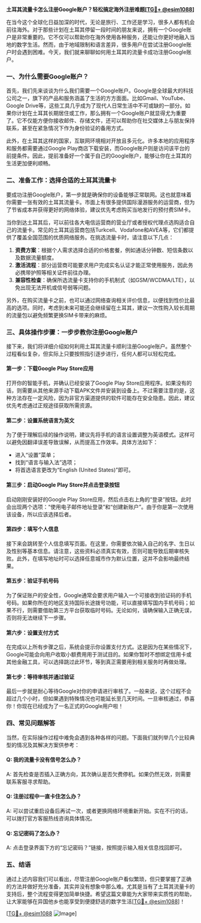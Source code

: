 **土耳其流量卡怎么注册Google账户？轻松搞定海外注册难题[[TG💪+ @esim1088](https://t.me/s/esim1088)]**

在当今这个全球化日益加深的时代，无论是旅行、工作还是学习，很多人都有机会前往海外。对于那些计划在土耳其停留一段时间的朋友来说，拥有一个Google账户是非常重要的。它不仅可以帮助你在海外使用各种服务，还能让你更好地融入当地的数字生活。然而，由于地域限制和语言差异，很多用户在尝试注册Google账户时会遇到困难。今天，我们就来聊聊如何用土耳其的流量卡成功注册Google账户。

### 一、为什么需要Google账户？

首先，我们先来谈谈为什么我们需要一个Google账户。Google是全球最大的科技公司之一，旗下的产品和服务涵盖了生活的方方面面。比如Gmail、YouTube、Google Drive等，这些工具几乎成为了现代人日常生活中不可或缺的一部分。如果你计划在土耳其长期居住或工作，那么拥有一个Google账户就显得尤为重要了。它不仅能方便你接收邮件、存储文件，还可以帮助你在社交媒体上与朋友保持联系，甚至在紧急情况下作为身份验证的备用方式。

此外，在土耳其这样的国家，互联网环境相对开放且多元化。许多本地的应用程序和服务都需要通过Google Play商店下载安装，而Google账户则是访问该平台的前提条件。因此，提前准备好一个属于自己的Google账户，能够让你在土耳其的生活更加便利顺畅。

### 二、准备工作：选择合适的土耳其流量卡

要成功注册Google账户，第一步就是确保你的设备能够正常联网。这也就意味着你需要一张有效的土耳其流量卡。市面上有很多提供国际漫游服务的运营商，但为了节省成本并获得更好的网络体验，建议优先考虑购买当地发行的预付费SIM卡。

当你到达土耳其后，可以前往各大电信运营商的营业厅或者授权代理点选购适合自己的流量卡。常见的土耳其运营商包括Turkcell、Vodafone和AVEA等，它们都提供了覆盖全国范围的优质网络服务。在挑选流量卡时，请注意以下几点：

1. **资费方案**：根据个人需求选择合适的价格套餐，例如通话分钟数、短信条数以及数据流量额度。
2. **激活流程**：部分运营商可能要求用户完成实名认证才能正常使用服务，因此务必携带护照等相关证件前往办理。
3. **兼容性检查**：确保所选流量卡支持你的手机制式（如GSM/WCDMA/LTE），以免出现无法开机或信号弱等问题。

另外，在购买流量卡之前，也可以通过网络查询相关评价信息，以便找到性价比最高的选项。同时，考虑到未来可能还会继续留在土耳其，建议一次性购入较长周期的流量包以避免频繁更换SIM卡带来的麻烦。

### 三、具体操作步骤：一步步教你注册Google账户

接下来，我们将详细介绍如何利用土耳其流量卡顺利注册Google账户。虽然整个过程看似复杂，但实际上只要按照指引逐步进行，任何人都可以轻松完成。

#### 第一步：下载Google Play Store应用

打开你的智能手机，并确认已经安装了Google Play Store应用程序。如果没有的话，则需要从其他来源手动下载APK文件并安装到设备上。不过需要注意的是，这种方法存在一定风险，因为非官方渠道提供的软件可能存在安全隐患。因此，建议优先考虑通过正规途径获取所需资源。

#### 第二步：设置系统语言为英文

为了便于理解后续的操作说明，建议先将手机的语言设置调整为英语模式。这样可以避免因翻译误差导致误解，从而提高工作效率。具体方法如下：
- 进入“设置”菜单；
- 找到“语言与输入法”选项；
- 将首选语言更改为“English (United States)”即可。

#### 第三步：启动Google Play Store并点击登录按钮

启动刚刚安装好的Google Play Store应用，然后点击右上角的“登录”按钮。此时会出现两个选项：“使用电子邮件地址登录”和“创建新账户”。由于你是第一次使用该设备，所以应该选择后者。

#### 第四步：填写个人信息

接下来会跳转至个人信息填写页面。在这里，你需要依次输入自己的名字、生日以及性别等基本信息。请注意，这些资料必须真实有效，否则可能导致后期审核失败。此外，在填写地址时可以选择任意城市作为默认位置，这并不会影响最终结果。

#### 第五步：验证手机号码

为了保证账户的安全性，Google通常会要求用户输入一个可接收到验证码的手机号码。如果你所在的地区支持国际长途拨号功能，可以直接填写国内手机号码；如果不行，则需要借助第三方平台获取临时号码。无论如何，请确保输入正确无误，否则将无法继续下一步骤。

#### 第六步：设置支付方式

在完成以上所有步骤之后，系统会提示你设置支付方式。这是因为在某些情况下，Google可能会向用户收取小额费用用于测试目的。如果你暂时不想绑定信用卡或其他金融工具，可以选择跳过此环节，等到真正需要用到相关服务时再做处理。

#### 第七步：等待审核并通过验证

最后一步就是耐心等待Google对你的申请进行审核了。一般来说，这个过程不会超过几个小时，但如果遇到特殊情况也可能延长至几天时间。一旦审核通过，恭喜你！你现在已经成为了一名正式的Google用户啦！

### 四、常见问题解答

当然，在实际操作过程中难免会遇到各种各样的问题。下面我们就列举几个比较典型的情况及其解决方案供参考：

#### Q: 我的流量卡没有信号怎么办？
A: 首先检查是否插入正确方向，其次确认是否欠费停机。如果仍然无效，则需要联系客服寻求帮助。

#### Q: 注册过程中一直卡住怎么办？
A: 可以尝试重启设备后再试一次，或者更换网络环境重新开始。实在不行的话，可以拨打官方客服热线咨询具体情况。

#### Q: 忘记密码了怎么办？
A: 点击登录界面下方的“忘记密码？”链接，按照提示输入相关信息找回即可。

### 五、结语

通过上述内容我们可以看出，尽管注册Google账户看似繁琐，但只要掌握了正确的方法并做好充分准备，其实并没有想象中那么难。尤其是当有了土耳其流量卡的支持后，整个流程变得更加简单快捷。希望这篇文章能为大家带来实质性的帮助，让大家能够在异国他乡也能享受到便捷舒适的数字生活[[TG💪+ @esim1088](https://t.me/s/esim1088)]！

[[TG💪+ @esim1088](https://t.me/s/esim1088) ![Image](https://i.postimg.cc/4NQfJmqS/Snipaste-2025-05-13-00-14-12.png)]